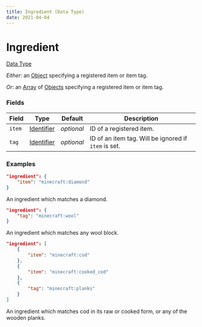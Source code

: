 ```yaml
---
title: Ingredient (Data Type)
date: 2021-04-04
---
```


# Ingredient

[Data Type](../data_types.md)

_Either_: an [Object](object.md) specifying a registered item or item tag.

_Or_: an [Array](array.md) of [Objects](object.md) specifying a registered item or item tag.

### Fields

Field  | Type                        | Default    | Description
-------|-----------------------------|------------|------------
`item` | [Identifier](identifier.md) | _optional_ | ID of a registered item.
`tag`  | [Identifier](identifier.md) | _optional_ | ID of an item tag. Will be ignored if `item` is set.

### Examples

```json
"ingredient": {
    "item": "minecraft:diamond"
}
```

An ingredient which matches a diamond.
<br>

```json
"ingredient": {
    "tag": "minecraft:wool"
}
```

An ingredient which matches any wool block.
<br>

```json
"ingredient": [
    {
        "item": "minecraft:cod"
    },
    {
        "item": "minecraft:cooked_cod"
    },
    {
        "tag": "minecraft:planks"
    }
]
```

An ingredient which matches cod in its raw or cooked form, or any of the wooden planks.
